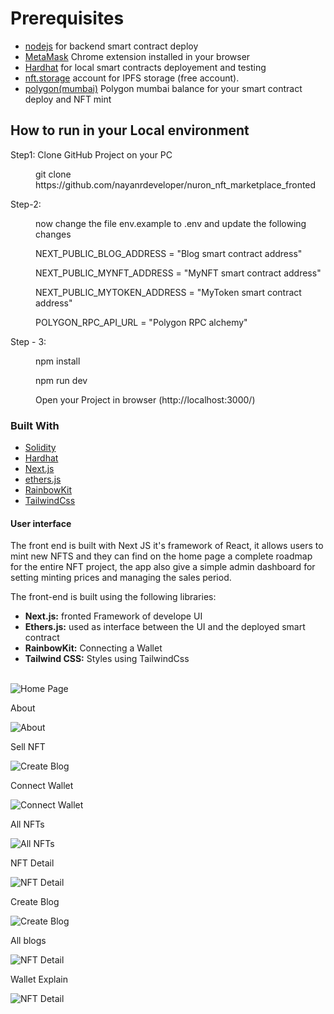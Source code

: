 <div id="top"></div>

<!-- Run in Your local environment -->

# Prerequisites

* [nodejs](https://nodejs.org/en/download/) for backend smart contract deploy
* [MetaMask](https://chrome.google.com/webstore/detail/metamask/nkbihfbeogaeaoehlefnkodbefgpgknn) Chrome extension installed in your browser
* [Hardhat](https://hardhat.org/) for local smart contracts deployement and testing
* [nft.storage](https://nft.storage/) account for IPFS storage (free account).
* [polygon(mumbai)](https://faucet.polygon.technology/) Polygon mumbai balance for your smart contract deploy and NFT mint

## How to run in your Local environment

<dl>
    <dt>Step1: Clone GitHub Project on your PC</dt>
    <dd>
        <p>git clone https://github.com/nayanrdeveloper/nuron_nft_marketplace_fronted</p>
    </dd>
    <dt>Step-2: </dt>
    <dd>
        <p>now change the file env.example to .env and update the following changes</p>
        <p>NEXT_PUBLIC_BLOG_ADDRESS = "Blog smart contract address"</p>
        <p>NEXT_PUBLIC_MYNFT_ADDRESS = "MyNFT smart contract address"</p>
        <p>NEXT_PUBLIC_MYTOKEN_ADDRESS = "MyToken smart contract address"</p>
        <p>POLYGON_RPC_API_URL = "Polygon RPC alchemy"</p>
    </dd>
    <dt>Step - 3: </dt>
    <dd>
        <p>npm install</p>
        <p>npm run dev</p>
        <p>Open your Project in browser (http://localhost:3000/)</p>
    </dd>
</dl>

### Built With
* [Solidity](https://docs.soliditylang.org/)
* [Hardhat](https://hardhat.org/getting-started/)
* [Next.js](https://nextjs.org/)
* [ethers.js](https://docs.ethers.io/v5/)
* [RainbowKit](https://www.rainbowkit.com//)
* [TailwindCss](https://tailwindcss.com/)

#### User interface
   
The front end is built with Next JS it's framework of React, it allows users to mint new NFTS and they can find on the home page a complete roadmap for the entire NFT project, the app also give a simple admin dashboard for setting minting prices and managing the sales period.

The front-end is built using the following libraries:
      <ul>
        <li><b>Next.js:</b> fronted Framework of develope UI</li>
        <li><b>Ethers.js:</b> used as interface between the UI and the deployed smart contract</li>
        <li><b>RainbowKit:</b> Connecting a Wallet</li>
        <li><b>Tailwind CSS:</b> Styles using TailwindCss</li>    
      </ul>

![Home Page](screenshots/home_page_1.png)

About

![About](screenshots/about_page_2.png)

Sell NFT

![Create Blog](screenshots/sell_nft_3.png)

Connect Wallet

![Connect Wallet](screenshots/connect_wallet_4.png)

All NFTs

![All NFTs](screenshots/all_nft_5.png)

NFT Detail

![NFT Detail](screenshots/nft_detail_6.png)

Create Blog

![Create Blog](screenshots/create_blog_7.png)

All blogs

![NFT Detail](screenshots/all_blogs_8.png)

Wallet Explain

![NFT Detail](screenshots/connect_wallet_explain.png)